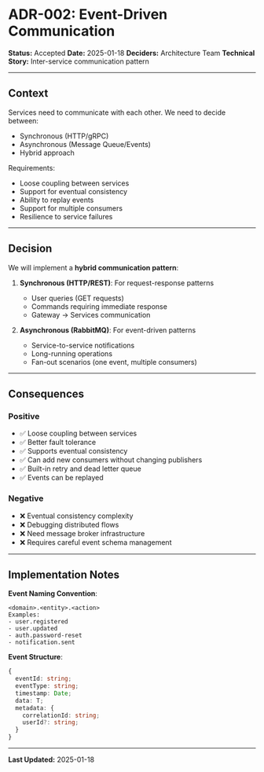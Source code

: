 # ADR-002: Event-Driven Communication

**Status:** Accepted
**Date:** 2025-01-18
**Deciders:** Architecture Team
**Technical Story:** Inter-service communication pattern

---

## Context

Services need to communicate with each other. We need to decide between:
- Synchronous (HTTP/gRPC)
- Asynchronous (Message Queue/Events)
- Hybrid approach

Requirements:
- Loose coupling between services
- Support for eventual consistency
- Ability to replay events
- Support for multiple consumers
- Resilience to service failures

---

## Decision

We will implement a **hybrid communication pattern**:

1. **Synchronous (HTTP/REST)**: For request-response patterns
   - User queries (GET requests)
   - Commands requiring immediate response
   - Gateway → Services communication

2. **Asynchronous (RabbitMQ)**: For event-driven patterns
   - Service-to-service notifications
   - Long-running operations
   - Fan-out scenarios (one event, multiple consumers)

---

## Consequences

### Positive
- ✅ Loose coupling between services
- ✅ Better fault tolerance
- ✅ Supports eventual consistency
- ✅ Can add new consumers without changing publishers
- ✅ Built-in retry and dead letter queue
- ✅ Events can be replayed

### Negative
- ❌ Eventual consistency complexity
- ❌ Debugging distributed flows
- ❌ Need message broker infrastructure
- ❌ Requires careful event schema management

---

## Implementation Notes

**Event Naming Convention**:
```
<domain>.<entity>.<action>
Examples:
- user.registered
- user.updated
- auth.password-reset
- notification.sent
```

**Event Structure**:
```typescript
{
  eventId: string;
  eventType: string;
  timestamp: Date;
  data: T;
  metadata: {
    correlationId: string;
    userId?: string;
  }
}
```

---

**Last Updated:** 2025-01-18
